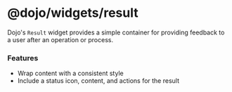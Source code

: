 # @dojo/widgets/result

Dojo's `Result` widget provides a simple container for providing feedback to a user after an operation or process.

### Features

- Wrap content with a consistent style
- Include a status icon, content, and actions for the result
